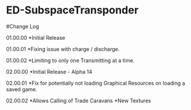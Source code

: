 # ED-SubspaceTransponder

#Change Log

01.00.00
*Initial Release

01.00.01
*Fixing issue with charge / discharge.

01.00.02
*Limiting to only one Transmitting at a time.

02.00.00
*Initial Release - Alpha 14

02.00.01
*Fix for potentially not loading Graphical Resources on loading a saved game.

02.00.02
*Allows Calling of Trade Caravans
*New Textures